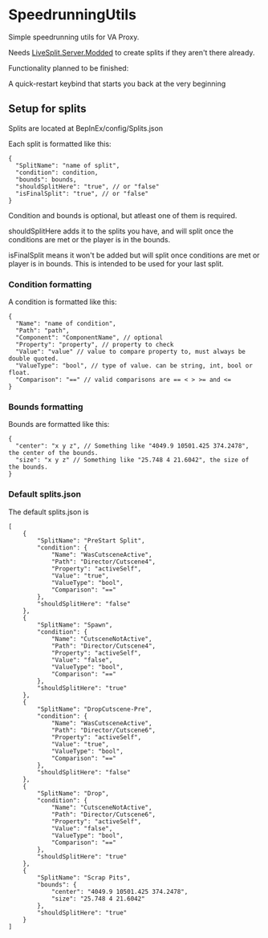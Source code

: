 # SpeedrunningUtils

Simple speedrunning utils for VA Proxy.

Needs [LiveSplit.Server.Modded](https://github.com/tairasoul/LiveSplit.Server.Modified) to create splits if they aren't there already.

Functionality planned to be finished:

A quick-restart keybind that starts you back at the very beginning

## Setup for splits

Splits are located at BepInEx/config/Splits.json

Each split is formatted like this:

```json5
{
  "SplitName": "name of split",
  "condition": condition,
  "bounds": bounds,
  "shouldSplitHere": "true", // or "false"
  "isFinalSplit": "true", // or "false"
}
```

Condition and bounds is optional, but atleast one of them is required.

shouldSplitHere adds it to the splits you have, and will split once the conditions are met or the player is in the bounds.

isFinalSplit means it won't be added but will split once conditions are met or player is in bounds. This is intended to be used for your last split.

### Condition formatting

A condition is formatted like this:

```json5
{
  "Name": "name of condition",
  "Path": "path",
  "Component": "ComponentName", // optional
  "Property": "property", // property to check
  "Value": "value" // value to compare property to, must always be double quoted.
  "ValueType": "bool", // type of value. can be string, int, bool or float.
  "Comparison": "==" // valid comparisons are == < > >= and <=
}
```

### Bounds formatting

Bounds are formatted like this:

```json5
{
  "center": "x y z", // Something like "4049.9 10501.425 374.2478", the center of the bounds.
  "size": "x y z" // Something like "25.748 4 21.6042", the size of the bounds.
}
```

### Default splits.json

The default splits.json is
```json5
[
    {
        "SplitName": "PreStart Split",
        "condition": {
            "Name": "WasCutsceneActive",
            "Path": "Director/Cutscene4",
            "Property": "activeSelf",
            "Value": "true",
            "ValueType": "bool",
            "Comparison": "=="
        },
        "shouldSplitHere": "false"
    },
    {
        "SplitName": "Spawn",
        "condition": {
            "Name": "CutsceneNotActive",
            "Path": "Director/Cutscene4",
            "Property": "activeSelf",
            "Value": "false",
            "ValueType": "bool",
            "Comparison": "=="
        },
        "shouldSplitHere": "true"
    },
    {
        "SplitName": "DropCutscene-Pre",
        "condition": {
            "Name": "WasCutsceneActive",
            "Path": "Director/Cutscene6",
            "Property": "activeSelf",
            "Value": "true",
            "ValueType": "bool",
            "Comparison": "=="
        },
        "shouldSplitHere": "false"
    },
    {
        "SplitName": "Drop",
        "condition": {
            "Name": "CutsceneNotActive",
            "Path": "Director/Cutscene6",
            "Property": "activeSelf",
            "Value": "false",
            "ValueType": "bool",
            "Comparison": "=="
        },
        "shouldSplitHere": "true"
    },
    {
        "SplitName": "Scrap Pits",
        "bounds": {
            "center": "4049.9 10501.425 374.2478",
            "size": "25.748 4 21.6042"
        },
        "shouldSplitHere": "true"
    }
]
```
